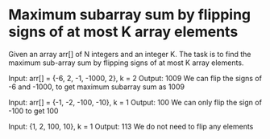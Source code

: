 
# Maximum subarray sum by flipping signs of at most K array elements




Given an array arr[] of N integers and an integer K. The task is to find the maximum sub-array sum by flipping signs of at most K array elements.


Input: arr[] = {-6, 2, -1, -1000, 2}, k = 2
Output: 1009
We can flip the signs of -6 and -1000, to get maximum subarray sum as 1009



Input: arr[] = {-1, -2, -100, -10}, k = 1
Output: 100
We can only flip the sign of -100 to get 100

Input: {1, 2, 100, 10}, k = 1
Output: 113
We do not need to flip any elements



